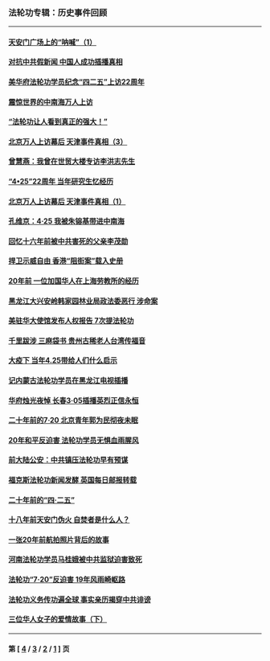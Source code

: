 ### 法轮功专辑：历史事件回顾
---
#### [天安门广场上的“呐喊”（1）](../../pages/nf5793/n13105277.md?08010430) 
#### [对抗中共假新闻 中国人成功插播真相](../../pages/nf5793/n12910618.md?08010430) 
#### [美华府法轮功学员纪念“四二五”上访22周年](../../pages/nf5793/n12904445.md?08010430) 
#### [震惊世界的中南海万人上访](../../pages/nf5793/n12903976.md?08010430) 
#### [“法轮功让人看到真正的强大！”](../../pages/nf5793/n12903195.md?08010430) 
#### [北京万人上访幕后 天津事件真相（3）](../../pages/nf5793/n12902807.md?08010430) 
#### [曾慧燕：我曾在世贸大楼专访李洪志先生](../../pages/nf5793/n12898729.md?08010430) 
#### [“4•25”22周年 当年研究生忆经历](../../pages/nf5793/n12894152.md?08010430) 
#### [北京万人上访幕后 天津事件真相（1）](../../pages/nf5793/n12885174.md?08010430) 
#### [孔维京：4·25 我被朱镕基带进中南海](../../pages/nf5793/n12864987.md?08010430) 
#### [回忆十六年前被中共害死的父亲李茂勋](../../pages/nf5793/n12880270.md?08010430) 
#### [捍卫示威自由 香港“阻街案”载入史册](../../pages/nf5793/n12811245.md?08010430) 
#### [20年前 一位加国华人在上海劳教所的经历](../../pages/nf5793/n12707932.md?08010430) 
#### [黑龙江大兴安岭韩家园林业局政法委恶行 涉命案](../../pages/nf5793/n12622815.md?08010430) 
#### [美驻华大使馆发布人权报告 7次提法轮功](../../pages/nf5793/n12520541.md?08010430) 
#### [千里跋涉 三麻袋书 贵州古稀老人台湾传福音](../../pages/nf5793/n12198750.md?08010430) 
#### [大疫下 当年4.25带给人们什么启示](../../pages/nf5793/n12058565.md?08010430) 
#### [记内蒙古法轮功学员在黑龙江电视插播](../../pages/nf5793/n11699194.md?08010430) 
#### [华府烛光夜悼 长春3·05插播英烈正信永恒](../../pages/nf5793/n11397432.md?08010430) 
#### [二十年前的7·20 北京青年郭为民彻夜未眠](../../pages/nf5793/n11354195.md?08010430) 
#### [20年和平反迫害 法轮功学员无惧血雨腥风](../../pages/nf5793/n11348279.md?08010430) 
#### [前大陆公安：中共镇压法轮功早有预谋](../../pages/nf5793/n11352168.md?08010430) 
#### [福克斯法轮功新闻发酵  英国每日邮报转载](../../pages/nf5793/n11285952.md?08010430) 
#### [二十年前的“四·二五”](../../pages/nf5793/n11207639.md?08010430) 
#### [十八年前天安门伪火 自焚者是什么人？](../../pages/nf5793/n10996556.md?08010430) 
#### [一张20年前航拍照片背后的故事](../../pages/nf5793/n10693797.md?08010430) 
#### [河南法轮功学员马桂娥被中共监狱迫害致死](../../pages/nf5793/n10684974.md?08010430) 
#### [法轮功“7‧20”反迫害 19年风雨崎岖路](../../pages/nf5793/n10570834.md?08010430) 
#### [法轮功义务传功遍全球 事实亲历揭穿中共诽谤](../../pages/nf5793/n10581061.md?08010430) 
#### [三位华人女子的爱情故事（下）](../../pages/nf5793/n10435541.md?08010430) 

---
#### 第 [ [4](./4.md?08010430) / [3](./3.md?08010430) / [2](./2.md?08010430) / [1](./1.md?08010430) ] 页

